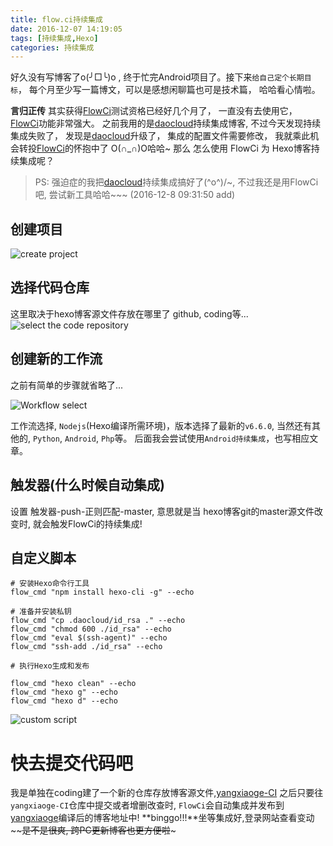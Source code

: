 ```yaml
---
title: flow.ci持续集成
date: 2016-12-07 14:19:05
tags: [持续集成,Hexo]
categories: 持续集成
---
```

好久没有写博客了o(╯□╰)o , 终于忙完Android项目了。接下来`给自己定个长期目标`， 每个月至少写一篇博文，可以是感想闲聊篇也可是技术篇， 哈哈看心情啦。

**言归正传**
其实获得[FlowCi](http://dashboard.flow.ci/)测试资格已经好几个月了， 一直没有去使用它， [FlowCi](http://dashboard.flow.ci/)功能非常强大。 之前我用的是[daocloud](https://dashboard.daocloud.io/build-flows/c8e37fcc-8c38-4a7c-b0e8-c464f2ea3c92)持续集成博客, 不过今天发现持续集成失败了， 发现是[daocloud](https://dashboard.daocloud.io/build-flows/c8e37fcc-8c38-4a7c-b0e8-c464f2ea3c92)升级了， 集成的配置文件需要修改， 我就乘此机会转投[FlowCi](http://dashboard.flow.ci/)的怀抱中了 O(∩_∩)O哈哈~
那么 怎么使用 FlowCi 为 Hexo博客持续集成呢？

> PS: 强迫症的我把[daocloud](https://dashboard.daocloud.io/build-flows/c8e37fcc-8c38-4a7c-b0e8-c464f2ea3c92)持续集成搞好了\(^o^)/~, 不过我还是用FlowCi吧, 尝试新工具哈哈~~~ (2016-12-8 09:31:50 add)


<!-- more -->


## 创建项目
![create project](http://ww3.sinaimg.cn/mw1024/c05ae6b6gw1fai7qzz2unj216v0edgmw.jpg)

## 选择代码仓库
 这里取决于hexo博客源文件存放在哪里了 github, coding等...
![select the code repository](http://ww2.sinaimg.cn/mw1024/c05ae6b6gw1fai7ue4f1vj217c0ei0tv.jpg)

## 创建新的工作流
 之前有简单的步骤就省略了...
 
 ![Workflow select](http://ww3.sinaimg.cn/mw1024/c05ae6b6gw1fai89o501cj216z0kj76h.jpg)
 
 工作流选择, `Nodejs`(Hexo编译所需环境)，版本选择了最新的`v6.6.0`, 当然还有其他的, `Python`, `Android`, `Php`等。
 后面我会尝试使用`Android持续集成`，也写相应文章。
 
## 触发器(什么时候自动集成)
 设置 触发器-push-正则匹配-master, 意思就是当 hexo博客git的master源文件改变时, 就会触发FlowCi的持续集成!
 
## 自定义脚本
```
# 安装Hexo命令行工具
flow_cmd "npm install hexo-cli -g" --echo

# 准备并安装私钥
flow_cmd "cp .daocloud/id_rsa ." --echo  
flow_cmd "chmod 600 ./id_rsa" --echo  
flow_cmd "eval $(ssh-agent)" --echo  
flow_cmd "ssh-add ./id_rsa" --echo

# 执行Hexo生成和发布

flow_cmd "hexo clean" --echo  
flow_cmd "hexo g" --echo  
flow_cmd "hexo d" --echo
```

![custom script](http://ww1.sinaimg.cn/mw1024/c05ae6b6gw1fai8ir2iphj217j0kv77e.jpg)

# 快去提交代码吧
我是单独在coding建了一个新的仓库存放博客源文件,[yangxiaoge-CI](https://coding.net/u/yangxiaoge/p/yangxiaoge-CI)
之后只要往`yangxiaoge-CI`仓库中提交或者增删改查时, `FlowCi`会自动集成并发布到[yangxiaoge](https://coding.net/u/yangxiaoge/p/yangxiaoge)编译后的博客地址中!
**binggo!!!**坐等集成好,登录网站查看变动~~~~是不是很爽, 跨PC更新博客也更方便啦~~~